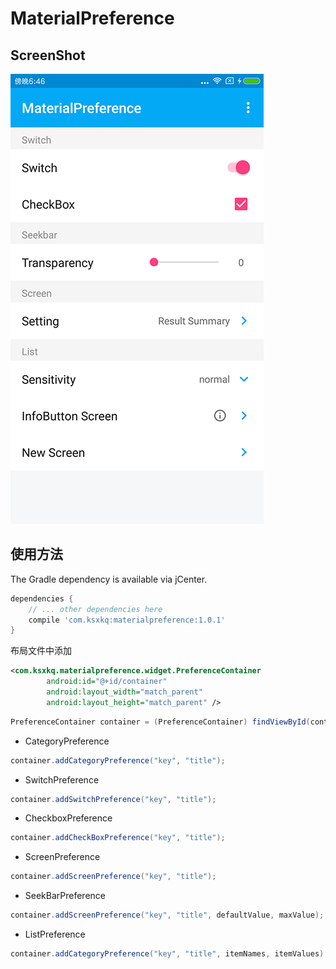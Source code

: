 MaterialPreference
============
## ScreenShot
![screenshot](https://github.com/ksxkq/MaterialPreference/blob/master/screenshot/4EE33D379F5B22E6AAB3FD7F937996D8.png)

## 使用方法

The Gradle dependency is available via jCenter.
```gradle
dependencies {
	// ... other dependencies here
    compile 'com.ksxkq:materialpreference:1.0.1'
}
```

布局文件中添加
```xml
<com.ksxkq.materialpreference.widget.PreferenceContainer
        android:id="@+id/container"
        android:layout_width="match_parent"
        android:layout_height="match_parent" />
```

```java
PreferenceContainer container = (PreferenceContainer) findViewById(container);
```

* CategoryPreference
```java
container.addCategoryPreference("key", "title");
```

* SwitchPreference
```java
container.addSwitchPreference("key", "title");
```

* CheckboxPreference
```java
container.addCheckBoxPreference("key", "title");
```

* ScreenPreference
```java
container.addScreenPreference("key", "title");
```

* SeekBarPreference
```java
container.addScreenPreference("key", "title", defaultValue, maxValue);
```

* ListPreference
```java
container.addCategoryPreference("key", "title", itemNames, itemValues);
```

